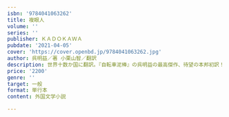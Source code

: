 ```yaml
---
isbn: '9784041063262'
title: 複眼人
volume: ''
series: ''
publisher: ＫＡＤＯＫＡＷＡ
pubdate: '2021-04-05'
cover: 'https://cover.openbd.jp/9784041063262.jpg'
author: 呉明益／著 小栗山智／翻訳
description: 世界十数か国に翻訳。『自転車泥棒』の呉明益の最高傑作、待望の本邦初訳！
price: '2200'
genre: ''
target: 一般
format: 単行本
content: 外国文学小説

---
```


